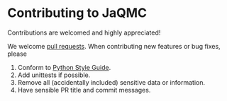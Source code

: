 # Contributing to JaQMC

Contributions are welcomed and highly appreciated!

We welcome [pull requests](https://docs.github.com/en/pull-requests/collaborating-with-pull-requests/proposing-changes-to-your-work-with-pull-requests/about-pull-requests). 
When contributing new features or bug fixes, please
1. Conform to [Python Style Guide](https://google.github.io/styleguide/pyguide.html).
2. Add unittests if possible.
3. Remove all (accidentally included) sensitive data or information.
4. Have sensible PR title and commit messages.
